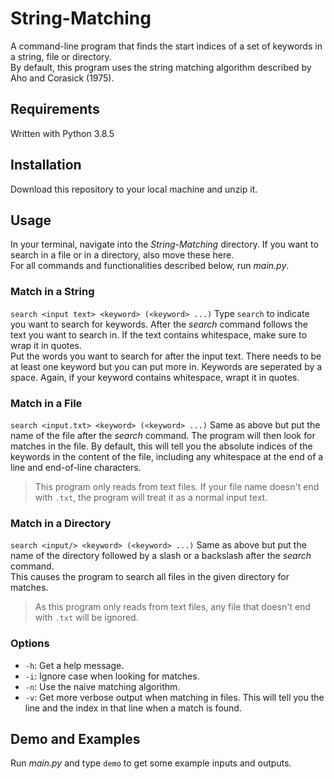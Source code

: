 # String-Matching

A command-line program that finds the start indices of a set of keywords in a string, file or directory.<br>
By default, this program uses the string matching algorithm described by Aho and Corasick (1975).

## Requirements
Written with Python 3.8.5

## Installation
Download this repository to your local machine and unzip it.

## Usage

In your terminal, navigate into the _String-Matching_ directory. If you want to search in a file or in a directory, also move these here.<br>
For all commands and functionalities described below, run _main.py_.

### Match in a String
``
search <input text> <keyword> (<keyword> ...)
``
Type `search` to indicate you want to search for keywords. After the _search_ command follows the text you want to search in. If the text contains whitespace, make sure to wrap it in quotes.<br>
Put the words you want to search for after the input text. There needs to be at least one keyword but you can put more in. Keywords are seperated by a space. Again, if your keyword contains whitespace, wrapt it in quotes.<br>

### Match in a File
``
search <input.txt> <keyword> (<keyword> ...)
``
Same as above but put the name of the file after the _search_ command. The program will then look for matches in the file. By default, this will tell you the absolute indices of the keywords in the content of the file, including any whitespace at the end of a line and end-of-line characters.
> This program only reads from text files. If your file name doesn't end with `.txt`, the program will treat it as a normal input text.


### Match in a Directory
``
search <input/> <keyword> (<keyword> ...)
``
Same as above but put the name of the directory followed by a slash or a backslash after the _search_ command.<br>
This causes the program to search all files in the given directory for matches.
> As this program only reads from text files, any file that doesn't end with `.txt` will be ignored.

### Options
+ `-h`: Get a help message.
+ `-i`: Ignore case when looking for matches.
+ `-n`: Use the naive matching algorithm.
+ `-v`: Get more verbose output when matching in files. This will tell you the line and the index in that line when a match is found.

## Demo and Examples
Run _main.py_ and type `demo` to get some example inputs and outputs.
